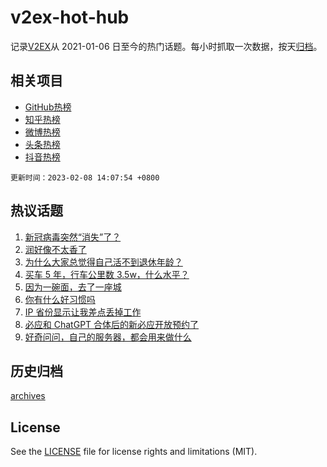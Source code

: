 # v2ex-hot-hub

 记录[V2EX](https://www.v2ex.com/)从 2021-01-06 日至今的热门话题。每小时抓取一次数据，按天[归档](archives)。
 
 ## 相关项目

- [GitHub热榜](https://github.com/it985/github-hot-hub)
- [知乎热榜](https://github.com/it985/zhihu-hot-hub)
- [微博热榜](https://github.com/it985/weibo-hot-hub)
- [头条热榜](https://github.com/it985/toutiao-hot-hub)
- [抖音热榜](https://github.com/it985/douyin-hot-hub)


 `更新时间：2023-02-08 14:07:54 +0800`

## 热议话题

1. [新冠病毒突然“消失”了？](https://www.v2ex.com/t/913973)
1. [润好像不太香了](https://www.v2ex.com/t/914098)
1. [为什么大家总觉得自己活不到退休年龄？](https://www.v2ex.com/t/914182)
1. [买车 5 年，行车公里数 3.5w，什么水平？](https://www.v2ex.com/t/913921)
1. [因为一碗面，去了一座城](https://www.v2ex.com/t/914130)
1. [你有什么好习惯吗](https://www.v2ex.com/t/913920)
1. [IP 省份显示让我差点丢掉工作](https://www.v2ex.com/t/913972)
1. [必应和 ChatGPT 合体后的新必应开放预约了](https://www.v2ex.com/t/914134)
1. [好奇问问，自己的服务器，都会用来做什么](https://www.v2ex.com/t/914108)

## 历史归档

[archives](archives)

## License

See the [LICENSE](LICENSE) file for license rights and limitations (MIT).
